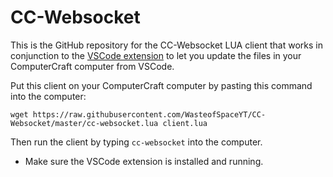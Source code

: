 # CC-Websocket
This is the GitHub repository for the CC-Websocket LUA client that works in conjunction to the [VSCode extension](https://github.com/WasteofSpaceYT/CC-Websocket-Reload) to let you update the files in your ComputerCraft computer from VSCode.

Put this client on your ComputerCraft computer by pasting this command into the computer:
```
wget https://raw.githubusercontent.com/WasteofSpaceYT/CC-Websocket/master/cc-websocket.lua client.lua
```

Then run the client by typing `cc-websocket` into the computer.

* Make sure the VSCode extension is installed and running.